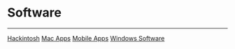 # Software 
---
[Hackintosh](Hackintosh.md)
[Mac Apps](Mac%20Apps.md)
[Mobile Apps](Mobile%20Apps.md)
[Windows Software](Windows%20Software.md)